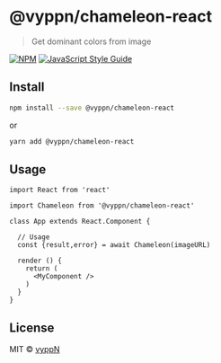 # @vyppn/chameleon-react

> Get dominant colors from image

[![NPM](https://img.shields.io/npm/v/@vyppn/chameleon.svg)](https://www.npmjs.com/package/@vyppn/chameleon) [![JavaScript Style Guide](https://img.shields.io/badge/code_style-standard-brightgreen.svg)](https://standardjs.com)

## Install

```bash
npm install --save @vyppn/chameleon-react
```

or

```bash
yarn add @vyppn/chameleon-react
```

## Usage

```tsx
import React from 'react'

import Chameleon from '@vyppn/chameleon-react'

class App extends React.Component {

  // Usage
  const {result,error} = await Chameleon(imageURL)
  
  render () {
    return (
      <MyComponent />
    )
  }
}
```

## License

MIT © [vyppN](https://github.com/vyppN)
